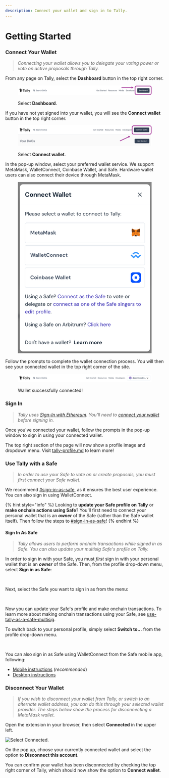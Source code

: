 ```yaml
---
description: Connect your wallet and sign in to Tally.
---
```


# Getting Started

### Connect Your Wallet

> _Connecting your wallet allows you to delegate your voting power or vote on active proposals through Tally._

From any page on Tally, select the **Dashboard** button in the top right corner.

<figure><img src="../../.gitbook/assets/Picture1.png" alt=""><figcaption><p>Select <strong>Dashboard</strong>.</p></figcaption></figure>

If you have not yet signed into your wallet, you will see the **Connect wallet** button in the top right corner.

<figure><img src="../../.gitbook/assets/Picture2.png" alt=""><figcaption><p>Select <strong>Connect wallet</strong>.</p></figcaption></figure>

In the pop-up window, select your preferred wallet service. We support MetaMask, WalletConnect, Coinbase Wallet, and Safe. Hardware wallet users can also connect their device through MetaMask.

<figure><img src="../../.gitbook/assets/image (128).png" alt=""><figcaption></figcaption></figure>

Follow the prompts to complete the wallet connection process. You will then see your connected wallet in the top right corner of the site.

<figure><img src="../../.gitbook/assets/Picture3.png" alt=""><figcaption><p>Wallet successfully connected!</p></figcaption></figure>

### Sign In

> _Tally uses_ [_Sign-In with Ethereum_](https://login.xyz/)_. You'll need to_ [_connect your wallet_](getting-started.md#connect-your-wallet) _before signing in._

Once you've connected your wallet, follow the prompts in the pop-up window to sign in using your connected wallet.

The top right section of the page will now show a profile image and dropdown menu. Visit [tally-profile.md](tally-profile.md "mention") to learn more!

### Use Tally with a Safe

> _In order to use your Safe to vote on or create proposals, you must first connect your Safe wallet._

We recommend [#sign-in-as-safe](getting-started.md#sign-in-as-safe "mention"), as it ensures the best user experience. You can also sign in using WalletConnect.

{% hint style="info" %}
Looking to **update your Safe profile on Tally** or **make onchain actions using Safe**? You'll first need to connect your personal wallet that is an _**owner**_ of the Safe (rather than the Safe wallet itself). Then follow the steps to [#sign-in-as-safe](getting-started.md#sign-in-as-safe "mention")!
{% endhint %}

#### Sign In As Safe

> _Tally allows users to perform onchain transactions while signed in as Safe. You can also update your multisig Safe's profile on Tally._

In order to sign in with your Safe, you must _first_ sign in with your personal wallet that is an _**owner**_ of the Safe. Then, from the profile drop-down menu, select **Sign in as Safe**:

<figure><img src="../../.gitbook/assets/CleanShot 2023-05-02 at 12.35.27@2x.png" alt=""><figcaption></figcaption></figure>

Next, select the Safe you want to sign in as from the menu:

<figure><img src="../../.gitbook/assets/CleanShot 2023-05-02 at 12.35.46@2x.png" alt=""><figcaption></figcaption></figure>

Now you can update your Safe's profile and make onchain transactions. To learn more about making onchain transactions using your Safe, see [use-tally-as-a-safe-multisig](../../how-to-use-tally/use-tally-as-a-safe-multisig/ "mention").

To switch back to your personal profile, simply select **Switch to...** from the profile drop-down menu.

<figure><img src="../../.gitbook/assets/CleanShot 2023-05-02 at 14.57.44@2x.png" alt=""><figcaption></figcaption></figure>

You can also sign in as Safe using WalletConnect from the Safe mobile app, following:

* [Mobile instructions](https://help.safe.global/en/articles/40810-connect-to-dapps-with-walletconnect-on-mobile) (_recommended_)
* [Desktop instructions](https://help.safe.global/en/articles/40849-walletconnect-safe-app)

### Disconnect Your Wallet

> _If you wish to disconnect your wallet from Tally, or switch to an alternate wallet address, you can do this through your selected wallet provider. The steps below show the process for disconnecting a MetaMask wallet._

Open the extension in your browser, then select **Connected** in the upper left.

![Select Connected.](https://p63.tr2.n0.cdn.getcloudapp.com/items/L1uXmlOn/d42e3ffd-e332-4c75-ac01-16a0a7279ab0.jpg?v=adefb6e716a09273e4144c18e37e0145)

On the pop up, choose your currently connected wallet and select the option to **Disconnect this account**.&#x20;

You can confirm your wallet has been disconnected by checking the top right corner of Tally, which should now show the option to **Connect wallet**.
